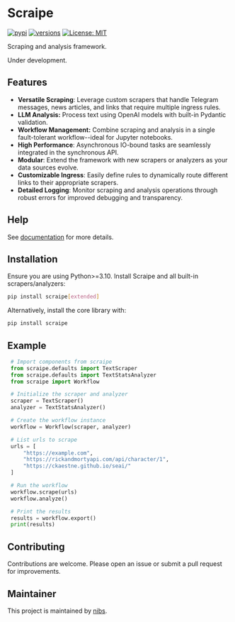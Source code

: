 # Scraipe
[![pypi](https://img.shields.io/pypi/v/scraipe.svg)](https://pypi.python.org/pypi/scraipe)
[![versions](https://img.shields.io/pypi/pyversions/scraipe.svg)](https://github.com/snpm/scraipe)
[![License: MIT](https://img.shields.io/badge/License-MIT-yellow.svg)](https://github.com/SnpM/scraipe/blob/main/LICENSE)

Scraping and analysis framework.

Under development.

## Features
- **Versatile Scraping**: Leverage custom scrapers that handle Telegram messages, news articles, and links that require multiple ingress rules.
- **LLM Analysis:** Process text using OpenAI models with built-in Pydantic validation.
- **Workflow Management:** Combine scraping and analysis in a single fault-tolerant workflow--ideal for Jupyter notebooks.
- **High Performance**: Asynchronous IO-bound tasks are seamlessly integrated in the synchronous API.
- **Modular**: Extend the framework with new scrapers or analyzers as your data sources evolve.
- **Customizable Ingress**: Easily define rules to dynamically route different links to their appropriate scrapers.
- **Detailed Logging**: Monitor scraping and analysis operations through robust errors for improved debugging and transparency.

## Help

See [documentation](https://scraipe.readthedocs.io/en/latest/) for more details.

## Installation

Ensure you are using Python>=3.10. Install Scraipe and all built-in scrapers/analyzers:
```bash
pip install scraipe[extended]
```

Alternatively, install the core library with:
```bash
pip install scraipe
```

## Example

```python
 # Import components from scraipe
 from scraipe.defaults import TextScraper
 from scraipe.defaults import TextStatsAnalyzer
 from scraipe import Workflow

 # Initialize the scraper and analyzer
 scraper = TextScraper()
 analyzer = TextStatsAnalyzer()

 # Create the workflow instance
 workflow = Workflow(scraper, analyzer)

 # List urls to scrape
 urls = [
     "https://example.com",
     "https://rickandmortyapi.com/api/character/1",
     "https://ckaestne.github.io/seai/"
 ]

 # Run the workflow
 workflow.scrape(urls)
 workflow.analyze()

 # Print the results
 results = workflow.export()
 print(results)
 ```
   
## Contributing

Contributions are welcome. Please open an issue or submit a pull request for improvements.

## Maintainer
This project is maintained by [nibs](https://github.com/SnpM).
